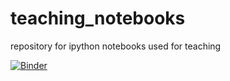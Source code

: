 # teaching_notebooks
repository for ipython notebooks used for teaching

[![Binder](https://mybinder.org/badge_logo.svg)](https://mybinder.org/v2/gh/KUL-recon-lab/teaching_notebooks/HEAD)
